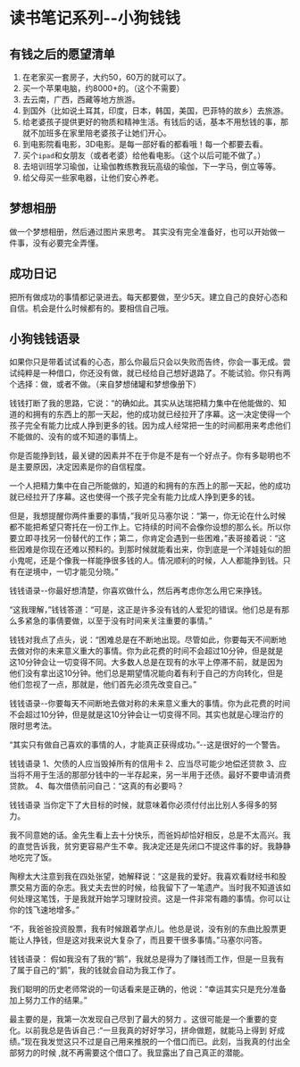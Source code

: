 # 读书笔记系列--小狗钱钱

## 有钱之后的愿望清单

1. 在老家买一套房子，大约50，60万的就可以了。
2. 买一个苹果电脑，约8000+的。（这个不需要）
3. 去云南，广西，西藏等地方旅游。
4. 到国外（比如说土耳其，印度，日本，韩国，美国，巴菲特的故乡）去旅游。
5. 给老婆孩子提供更好的物质和精神生活。有钱后的话，基本不用愁钱的事，那就不加班多在家里陪老婆孩子让她们开心。
6. 到电影院看电影，3D电影。是每一部好看的都看哦！每一个都要去看。
7. 买个`ipad`和女朋友（或者老婆）给他看电影。（这个以后可能不做了。）
8. 去培训班学习瑜伽，让瑜伽教练教我玩高级的瑜伽，下一字马，倒立等等。
9. 给父母买一些家电器，让他们安心养老。


## 梦想相册

做一个梦想相册，然后通过图片来思考。
其实没有完全准备好，也可以开始做一件事，没有必要完全弄懂。

## 成功日记

把所有做成功的事情都记录进去。每天都要做，至少5天。建立自己的良好心态和自信。机会是什么时候都有的。要相信自己哦。


## 小狗钱钱语录

如果你只是带着试试看的心态，那么你最后只会以失败而告终，你会一事无成。尝试纯粹是一种借口，你还没有做，就已经给自己想好退路了。不能试验。你只有两个选择：做，或者不做。（来自梦想储罐和梦想像册下）

钱钱打断了我的思路，它说：“的确如此。其实从达瑞把精力集中在他能做的、知道的和拥有的东西上的那一天起，他的成功就已经拉开了序幕。这一决定使得一个孩子完全有能力比成人挣到更多的钱。因为成人经常把一生的时间都用来考虑他们不能做的、没有的或不知道的事情上。

你是否能挣到钱，最关键的因素并不在于你是不是有一个好点子。你有多聪明也不是主要原因，决定因素是你的自信程度。

一个人把精力集中在自己所能做的，知道的和拥有的东西上的那一天起，他的成功就已经拉开了序幕。这也使得一个孩子完全有能力比成人挣到更多的钱。

但是，我想提醒你两件重要的事情，”我听见马塞尔说：“第一，你无论在什么时候都不能把希望只寄托在一份工作上。它持续的时间不会像你设想的那么长。所以你要立即寻找另一份替代的工作；第二，你肯定会遇到一些困难，”表哥接着说：“这些因难是你现在还难以预料的。到那时候就能看出来，你到底是一个洋娃娃似的胆小鬼呢，还是个像我一样能挣很多钱的人。情况顺利的时候，人人都能挣到钱。只有在逆境中，一切才能见分晓。”

钱钱语录--你最好想清楚，你喜欢做什么，然后再考虑你怎么用它来挣钱。

“这我理解，”钱钱答道：“可是，这正是许多没有钱的人爱犯的错误。他们总是有那么多紧急的事倩要做，以至于没有时间来关注重要的事情。”

钱钱对我点了点头，说：“困难总是在不断地出现。尽管如此，你要每天不间断地去做对你的未来意义重大的事情。你为此花费的时间不会超过10分钟，但是就是这10分钟会让一切变得不同。大多数人总是在现有的水平上停滞不前，就是因为他们没有拿出这10分钟。他们总是期望情况能向着有利于自己的方向转化，但是他们忽视了一点，那就是，他们首先必须先改变自己。”

钱钱语录--你要每天不间断地去做对称的未来意义重大的事情。你为此花费的时间不会超过10分钟，但是就是这10分钟会让一切变得不同。其实也就是心理治疗的限时思考法。

“其实只有做自己喜欢的事情的人，才能真正获得成功。”--这是很好的一个警告。

钱钱语录
1、欠债的人应当毁掉所有的信用卡
2、应当尽可能少地偿还贷款
3、应当将不用于生活的那部分钱中的一半存起来，另一半用于还债。最好不要申请消费贷款。
4、每次借债前问自己：“这真的有必要吗？

钱钱语录
当你定下了大目标的时候，就意味着你必须付付出比别人多得多的努力。

我不同意她的话。金先生看上去十分快乐，而爸妈却恰好相反，总是不太高兴。我的直觉告诉我，贫穷更容易产生不幸。我决定还是先闭口不提这件事的好。我静静地吃完了饭。

陶穆太大注意到我在四处张望，她解释说：“这是我的爱好。我喜欢看财经书和股票交易方面的杂志。我丈夫去世的时候，给我留下了一笔遗产。当时我不知道该如何处理这笔饯，于是我就开始学习理财投资。这是一件非常有趣的事情。你可以让你的饯飞速地增多。”

“不，我爸爸投资股票，我有时候跟着学点儿。他总是说，没有别的东曲比股票更能让人挣钱，但是这对我来说大复杂了，而且要干很多事情。”马塞尔问答。

钱钱语录：
假如我没有了我的“鹅”，我就总是得为了赚钱而工作，但是一旦我有了属于自己的“鹅”，我的钱就会自动为我工作了。


我们聪明的历史老师常说的一句话看来是正确的，他说：“幸运其实只是充分准备加上努力工作的结果。”

最主要的是，我第一次发现自己尽到了最大的努力 。这很可能是一个重要的变化。以前我总是告诉自己 :“一旦我真的好好学习，拼命做题，就能马上得到 好成绩。”现在我发觉这只不过是自己用来推脱的一个借口而已。此刻，当我真的付出全部努力的时候 ,就不再需要这个借口了。我显露出了自己真正的潜能。
